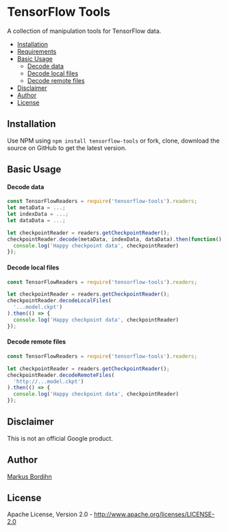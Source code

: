 TensorFlow Tools
================
A collection of manipulation tools for TensorFlow data.

* [Installation](#installation)
* [Requirements](#requirements)
* [Basic Usage](#basic-usage)
	* [Decode data](#decode-data)
	* [Decode local files](#decode-local-files)
	* [Decode remote files](#decode-local-files)
* [Disclaimer](#disclaimer)
* [Author](#author)
* [License](#license)

Installation
------------
Use NPM using `npm install tensorflow-tools` or fork, clone, download the source
on GitHub to get the latest version.


Basic Usage
-----------

#### Decode data ####
```javascript
const TensorFlowReaders = require('tensorflow-tools').readers;
let metaData = ...;
let indexData = ...;
let dataData = ...;

let checkpointReader = readers.getCheckpointReader();
checkpointReader.decode(metaData, indexData, dataData).then(function() {
  console.log('Happy checkpoint data', checkpointReader)
});
```

#### Decode local files ####
```javascript
const TensorFlowReaders = require('tensorflow-tools').readers;

let checkpointReader = readers.getCheckpointReader();
checkpointReader.decodeLocalFiles(
  '...model.ckpt')
).then(() => {
  console.log('Happy checkpoint data', checkpointReader)
});
```

#### Decode remote files ####
```javascript
const TensorFlowReaders = require('tensorflow-tools').readers;

let checkpointReader = readers.getCheckpointReader();
checkpointReader.decodeRemoteFiles(
  'http://...model.ckpt')
).then(() => {
  console.log('Happy checkpoint data', checkpointReader)
});
```


Disclaimer
----------
This is not an official Google product.


Author
------
[Markus Bordihn](https://github.com/MarkusBordihn)


License
-------
Apache License, Version 2.0 - http://www.apache.org/licenses/LICENSE-2.0
